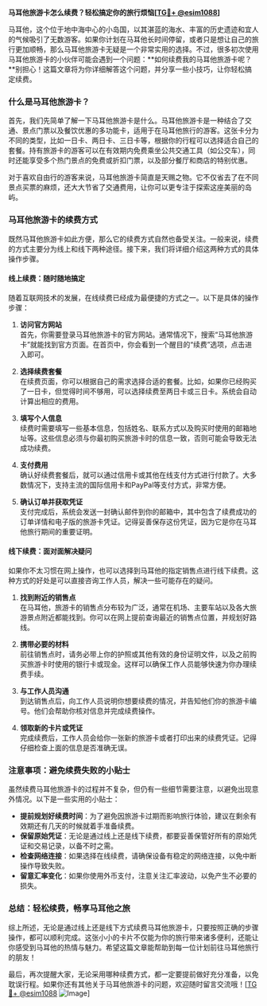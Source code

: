 **马耳他旅游卡怎么续费？轻松搞定你的旅行烦恼[[TG💪+ @esim1088](https://t.me/s/esim1088)]**

马耳他，这个位于地中海中心的小岛国，以其湛蓝的海水、丰富的历史遗迹和宜人的气候吸引了无数游客。如果你计划在马耳他长时间停留，或者只是想让自己的旅行更加顺畅，那么马耳他旅游卡无疑是一个非常实用的选择。不过，很多初次使用马耳他旅游卡的小伙伴可能会遇到一个问题：**如何续费我的马耳他旅游卡呢？**别担心！这篇文章将为你详细解答这个问题，并分享一些小技巧，让你轻松搞定续费。

### 什么是马耳他旅游卡？

首先，我们先简单了解一下马耳他旅游卡是什么。马耳他旅游卡是一种结合了交通、景点门票以及餐饮优惠的多功能卡，适用于在马耳他旅行的游客。这张卡分为不同的类型，比如一日卡、两日卡、三日卡等，根据你的行程可以选择适合自己的套餐。持有旅游卡的游客可以在有效期内免费乘坐公共交通工具（如公交车），同时还能享受多个热门景点的免费或折扣门票，以及部分餐厅和商店的特别优惠。

对于喜欢自由行的游客来说，马耳他旅游卡简直是天赐之物。它不仅省去了在不同景点买票的麻烦，还大大节省了交通费用，让你可以更专注于探索这座美丽的岛屿。

### 马耳他旅游卡的续费方式

既然马耳他旅游卡如此方便，那么它的续费方式自然也备受关注。一般来说，续费的方式主要分为线上和线下两种途径。接下来，我们将详细介绍这两种方式的具体操作步骤。

#### 线上续费：随时随地搞定

随着互联网技术的发展，在线续费已经成为最便捷的方式之一。以下是具体的操作步骤：

1. **访问官方网站**  
   首先，你需要登录马耳他旅游卡的官方网站。通常情况下，搜索“马耳他旅游卡”就能找到官方页面。在首页中，你会看到一个醒目的“续费”选项，点击进入即可。

2. **选择续费套餐**  
   在续费页面，你可以根据自己的需求选择合适的套餐。比如，如果你已经购买了一日卡，但觉得时间不够用，可以选择续费至两日卡或三日卡。系统会自动计算出相应的费用。

3. **填写个人信息**  
   续费时需要填写一些基本信息，包括姓名、联系方式以及购买时使用的邮箱地址等。这些信息必须与你最初购买旅游卡时的信息一致，否则可能会导致无法成功续费。

4. **支付费用**  
   确认好续费套餐后，就可以通过信用卡或其他在线支付方式进行付款了。大多数情况下，支持主流的国际信用卡和PayPal等支付方式，非常方便。

5. **确认订单并获取凭证**  
   支付完成后，系统会发送一封确认邮件到你的邮箱中，其中包含了续费成功的订单详情和电子版的旅游卡凭证。记得妥善保存这份凭证，因为它是你在马耳他旅行期间的重要证明。

#### 线下续费：面对面解决疑问

如果你不太习惯在网上操作，也可以选择到马耳他的指定销售点进行线下续费。这种方式的好处是可以直接咨询工作人员，解决一些可能存在的疑问。

1. **找到附近的销售点**  
   在马耳他，旅游卡的销售点分布较为广泛，通常在机场、主要车站以及各大旅游景点附近都能找到。你可以在网上提前查询最近的销售点位置，并规划好路线。

2. **携带必要的材料**  
   前往销售点时，请务必带上你的护照或其他有效的身份证明文件，以及之前购买旅游卡时使用的银行卡或现金。这样可以确保工作人员能够快速为你办理续费手续。

3. **与工作人员沟通**  
   到达销售点后，向工作人员说明你想要续费的情况，并告知他们你的旅游卡编号。他们会帮助你核对信息并完成续费操作。

4. **领取新的卡片或凭证**  
   完成续费后，工作人员会给你一张新的旅游卡或者打印出来的续费凭证。记得仔细检查上面的信息是否准确无误。

### 注意事项：避免续费失败的小贴士

虽然续费马耳他旅游卡的过程并不复杂，但仍有一些细节需要注意，以避免出现意外情况。以下是一些实用的小贴士：

- **提前规划好续费时间**：为了避免因旅游卡过期而影响旅行体验，建议在剩余有效期还有几天的时候就着手准备续费。
- **保留原始凭证**：无论是通过线上还是线下续费，都要妥善保管好所有的原始凭证和交易记录，以备不时之需。
- **检查网络连接**：如果选择在线续费，请确保设备有稳定的网络连接，以免中断操作导致失败。
- **留意汇率变化**：如果你使用外币支付，注意关注汇率波动，以免产生不必要的损失。

### 总结：轻松续费，畅享马耳他之旅

综上所述，无论是通过线上还是线下方式续费马耳他旅游卡，只要按照正确的步骤操作，都可以顺利完成。这张小小的卡片不仅能为你的旅行带来诸多便利，还能让你感受到马耳他的热情与魅力。希望这篇文章能帮助到每一位计划前往马耳他旅行的朋友！

最后，再次提醒大家，无论采用哪种续费方式，都一定要提前做好充分准备，以免耽误行程。如果你还有其他关于马耳他旅游卡的问题，欢迎随时留言交流哦！[[TG💪+ @esim1088](https://t.me/s/esim1088) ![Image](https://i.postimg.cc/4NQfJmqS/Snipaste-2025-05-13-00-14-12.png)]